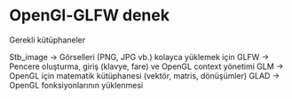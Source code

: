 # OpenGl-GLFW denek
Gerekli kütüphaneler

Stb_image -> Görselleri (PNG, JPG vb.) kolayca yüklemek için
GLFW -> Pencere oluşturma, giriş (klavye, fare) ve OpenGL context yönetimi
GLM -> OpenGL için matematik kütüphanesi (vektör, matris, dönüşümler)
GLAD -> OpenGL fonksiyonlarının yüklenmesi

